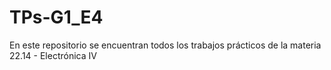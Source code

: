 # TPs-G1_E4
En este repositorio se encuentran todos los trabajos prácticos de la materia 22.14 - Electrónica IV

